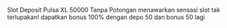 Slot Deposit Pulsa XL 50000 Tanpa Potongan
menawarkan sensasi slot tak terlupakan! dapatkan bonus 100% dengan depo 50 dan bonus 50 lagi
